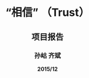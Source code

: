 <br><br><br><br><br><br><br><br><br><br><br><br>
# <center>**“相信” （Trust）**

## <center>**项目报告**


### <center> 孙岵  齐斌<b>
<center> 2015/12
